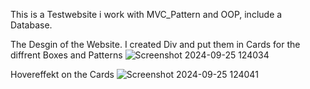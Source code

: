 This is a Testwebsite i work with MVC_Pattern and OOP, include a Database. 

The Desgin of the Website. I created Div and put them in Cards for the diffrent Boxes and Patterns
![Screenshot 2024-09-25 124034](https://github.com/user-attachments/assets/82352f20-0b61-40b8-a71a-f3f5b7f12e70)

Hovereffekt on the Cards
![Screenshot 2024-09-25 124041](https://github.com/user-attachments/assets/be8e8179-94a6-43a3-98b0-ea43c29e25c6)
